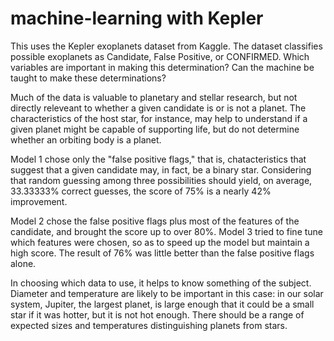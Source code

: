 # machine-learning with Kepler

This uses the Kepler exoplanets dataset from Kaggle. The dataset classifies possible exoplanets as Candidate, False Positive, or CONFIRMED. Which variables are important in making this determination? Can the machine be taught to make these determinations?

Much of the data is valuable to planetary and stellar research, but not directly releveant to whether a given candidate is or is not a planet. The characteristics of the host star, for instance, may help to understand if a given planet might be capable of supporting life, but do not determine whether an orbiting body is a planet.

Model 1 chose only the "false positive flags," that is, chatacteristics that suggest that a given candidate may, in fact, be a binary star. Considering that random guessing among three possibilities should yield, on average, 33.33333% correct guesses, the score of 75% is a nearly 42% improvement. 

Model 2 chose the false positive flags plus most of the features of the candidate, and brought the score up to over 80%. Model 3 tried to fine tune which features were chosen, so as to speed up the model but maintain a high score. The result of 76% was little better than the false positive flags alone.

In choosing which data to use, it helps to know something of the subject. Diameter and temperature are likely to be important in this case: in our solar system, Jupiter, the largest planet, is large enough that it could be a small star if it was hotter, but it is not hot enough. There should be a range of expected sizes and temperatures distinguishing planets from stars.

